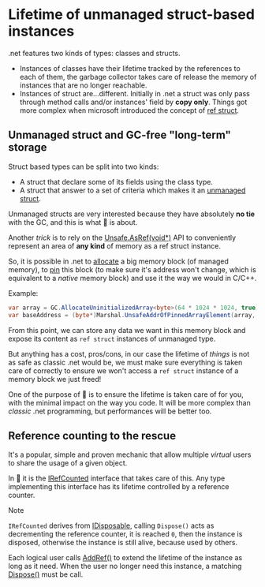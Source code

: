 ﻿---
uid: lifetime-instances-overview
---

# Lifetime of unmanaged struct-based instances
.net features two kinds of types: classes and structs.

- Instances of classes have their lifetime tracked by the references to each of them, the garbage collector takes care of release the memory of instances that are no longer reachable.
- Instances of struct are...different. Initially in .net a struct was only pass through method calls and/or instances' field by __copy only__. Things got more complex when microsoft introduced the concept of [ref struct](https://learn.microsoft.com/en-us/dotnet/csharp/language-reference/builtin-types/ref-struct).

## Unmanaged struct and GC-free "long-term" storage
Struct based types can be split into two kinds:
- A struct that declare some of its fields using the class type.
- A struct that answer to a set of criteria which makes it an [unmanaged struct](https://learn.microsoft.com/en-us/dotnet/csharp/language-reference/builtin-types/unmanaged-types).

Unmanaged structs are very interested because they have absolutely __no tie__ with the GC, and this is what 🍅 is about.

Another _trick_ is to rely on the [Unsafe.AsRef<T>(void*)](https://learn.microsoft.com/en-us/dotnet/api/system.runtime.compilerservices.unsafe.asref#system-runtime-compilerservices-unsafe-asref-1(system-void*)) API to conveniently represent an area of __any kind__ of memory as a ref struct instance.

So, it is possible in .net to [allocate](https://learn.microsoft.com/en-us/dotnet/api/system.gc.allocateuninitializedarray) a big memory block (of managed memory), to [pin](https://learn.microsoft.com/en-us/dotnet/api/system.runtime.interopservices.marshal.unsafeaddrofpinnedarrayelement#system-runtime-interopservices-marshal-unsafeaddrofpinnedarrayelement(system-array-system-int32)) this block (to make sure it's address won't change, which is equivalent to a _native_ memory block) and use it the way we would in C/C++.

Example:
```csharp
var array = GC.AllocateUninitializedArray<byte>(64 * 1024 * 1024, true);
var baseAddress = (byte*)Marshal.UnsafeAddrOfPinnedArrayElement(array, 0).ToPointer();
```
From this point, we can store any data we want in this memory block and expose its content as `ref struct` instances of unmanaged type.

But anything has a cost, pros/cons, in our case the lifetime of _things_ is not as safe as classic .net would be, we must make sure everything is taken care of correctly to ensure we won't access a `ref struct` instance of a memory block we just freed!

One of the purpose of 🍅 is to ensure the lifetime is taken care of for you, with the minimal impact on the way you code. It will be more complex than _classic_ .net programming, but performances will be better too.

## Reference counting to the rescue
It's a popular, simple and proven mechanic that allow multiple _virtual_ users to share the usage of a given object.

In 🍅 it is the [IRefCounted](<xref:Tomate.IRefCounted>) interface that takes care of this. Any type implementing this interface has its lifetime controlled by a reference counter.

> [!NOTE]
> `IRefCounted` derives from [IDisposable](<xref:System.IDisposable>), calling `Dispose()` acts as decrementing the reference counter, it is reached `0`, then the instance is disposed, otherwise the instance is still alive, because used by others.

Each logical user calls [AddRef()](<xref:Tomate.IRefCounted.AddRef>) to extend the lifetime of the instance as long as it need. When the user no longer need this instance, a matching [Dispose()](<xref:System.IDisposable.Dispose>) must be call.
